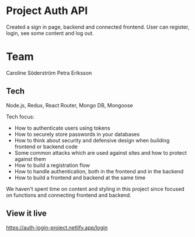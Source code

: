 # Project Auth API
Created a sign in page, backend and connected frontend.
User can register, login, see some content and log out.

# Team
Caroline Söderström
Petra Eriksson

## Tech
Node.js, Redux, React Router, Mongo DB, Mongoose

Tech focus:
- How to authenticate users using tokens
- How to securely store passwords in your databases
- How to think about security and defensive design when building frontend or backend code
- Some common attacks which are used against sites and how to protect against them
- How to build a registration flow
- How to handle authentication, both in the frontend and in the backend
- How to build a frontend and backend at the same time

We haven't spent time on content and styling in this project since focused on functions and connecting frontend and backend.

## View it live

https://auth-login-project.netlify.app/login
